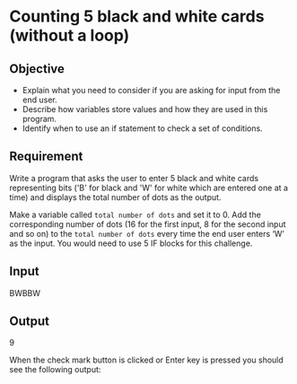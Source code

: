 # Counting 5 black and white cards (without a loop)

## Objective

- Explain what you need to consider if you are asking for input from the end user.
- Describe how variables store values and how they are used in this program.
- Identify when to use an if statement to check a set of conditions.

## Requirement

Write a program that asks the user to enter 5 black and white cards representing bits ('B' for black and 'W' for white which are entered one at a time) and displays the total number of dots as the output.

Make a variable called `total number of dots` and set it to 0.
Add the corresponding number of dots (16 for the first input, 8 for the second input and so on) to the `total number of dots` every time the end user enters ‘W’ as the input.
You would need to use 5 IF blocks for this challenge.

## Input

BWBBW

## Output

9

When the check mark button is clicked or Enter key is pressed you should see the following output:
